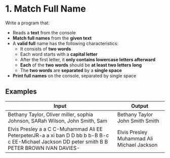 ﻿#  1.	Match Full Name
Write a program that:
- Reads a **text** from the console
- **Match full names** from the **given text**
- A **valid full** name has the following characteristics:
    - It consists of **two words**       
    - Each word starts with a **capital letter**
    - After the first letter, it **only contains lowercase letters afterward**
    - **Each** of the **two words** should be **at least two letters long**
    - The **two words** are **separated** by a **single space**
- **Print full names** on the console, separated by single space

## Examples

|Input|Output|
|---|---|
|Bethany Taylor, Oliver miller, sophia Johnson, SARah Wilson, John Smith, Sam | Bethany Taylor John Smith Smith  |
|Elvis Presley a a C C-Muhammad Ali EE PeterpeterJR-a a xi ban D D bb b b-B B-c c EE-Michael Jackson DD peter smith B B PETER BROWN IVAN DAVIES-|Elvis Presley Muhammad Ali Michael Jackson|	        